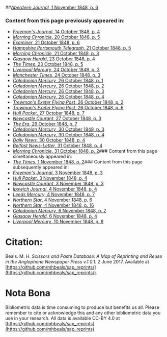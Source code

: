 ##[*Aberdeen Journal*, 1 November 1848, p. 6](https://mhbeals.github.io/sap_html/Aberdeen-Journal/Aberdeen-Journal-1-November-1848-p-6)

### Content from this page previously appeared in:
+ [*Freeman's Journal*, 14 October 1848, p. 4](https://mhbeals.github.io/sap_html/Freeman's-Journal/Freeman's-Journal-14-October-1848-p-4)
+ [*Morning Chronicle*, 20 October 1848, p. 5](https://mhbeals.github.io/sap_html/Morning-Chronicle/Morning-Chronicle-20-October-1848-p-5)
+ [*Examiner*, 21 October 1848, p. 6](https://mhbeals.github.io/sap_html/Examiner/Examiner-21-October-1848-p-6)
+ [*Hampshire Portsmouth Telegraph*, 21 October 1848, p. 5](https://mhbeals.github.io/sap_html/Hampshire-Portsmouth-Telegraph/Hampshire-Portsmouth-Telegraph-21-October-1848-p-5)
+ [*Morning Chronicle*, 21 October 1848, p. 3](https://mhbeals.github.io/sap_html/Morning-Chronicle/Morning-Chronicle-21-October-1848-p-3)
+ [*Glasgow Herald*, 23 October 1848, p. 4](https://mhbeals.github.io/sap_html/Glasgow-Herald/Glasgow-Herald-23-October-1848-p-4)
+ [*The Times*, 23 October 1848, p. 5](https://mhbeals.github.io/sap_html/The-Times/The-Times-23-October-1848-p-5)
+ [*Liverpool Mercury*, 24 October 1848, p. 3](https://mhbeals.github.io/sap_html/Liverpool-Mercury/Liverpool-Mercury-24-October-1848-p-3)
+ [*Manchester Times*, 24 October 1848, p. 3](https://mhbeals.github.io/sap_html/Manchester-Times/Manchester-Times-24-October-1848-p-3)
+ [*Caledonian Mercury*, 26 October 1848, p. 1](https://mhbeals.github.io/sap_html/Caledonian-Mercury/Caledonian-Mercury-26-October-1848-p-1)
+ [*Caledonian Mercury*, 26 October 1848, p. 2](https://mhbeals.github.io/sap_html/Caledonian-Mercury/Caledonian-Mercury-26-October-1848-p-2)
+ [*Caledonian Mercury*, 26 October 1848, p. 3](https://mhbeals.github.io/sap_html/Caledonian-Mercury/Caledonian-Mercury-26-October-1848-p-3)
+ [*Caledonian Mercury*, 26 October 1848, p. 4](https://mhbeals.github.io/sap_html/Caledonian-Mercury/Caledonian-Mercury-26-October-1848-p-4)
+ [*Trewman's Exeter Flying Post*, 26 October 1848, p. 2](https://mhbeals.github.io/sap_html/Trewman's-Exeter-Flying-Post/Trewman's-Exeter-Flying-Post-26-October-1848-p-2)
+ [*Trewman's Exeter Flying Post*, 26 October 1848, p. 6](https://mhbeals.github.io/sap_html/Trewman's-Exeter-Flying-Post/Trewman's-Exeter-Flying-Post-26-October-1848-p-6)
+ [*Hull Packet*, 27 October 1848, p. 7](https://mhbeals.github.io/sap_html/Hull-Packet/Hull-Packet-27-October-1848-p-7)
+ [*Newcastle Courant*, 27 October 1848, p. 3](https://mhbeals.github.io/sap_html/Newcastle-Courant/Newcastle-Courant-27-October-1848-p-3)
+ [*The Era*, 29 October 1848, p. 7](https://mhbeals.github.io/sap_html/The-Era/The-Era-29-October-1848-p-7)
+ [*Caledonian Mercury*, 30 October 1848, p. 3](https://mhbeals.github.io/sap_html/Caledonian-Mercury/Caledonian-Mercury-30-October-1848-p-3)
+ [*Caledonian Mercury*, 30 October 1848, p. 4](https://mhbeals.github.io/sap_html/Caledonian-Mercury/Caledonian-Mercury-30-October-1848-p-4)
+ [*Daily News*, 30 October 1848, p. 4](https://mhbeals.github.io/sap_html/Daily-News/Daily-News-30-October-1848-p-4)
+ [*Belfast News-Letter*, 31 October 1848, p. 4](https://mhbeals.github.io/sap_html/Belfast-News-Letter/Belfast-News-Letter-31-October-1848-p-4)
+ [*Morning Chronicle*, 31 October 1848, p. 2](https://mhbeals.github.io/sap_html/Morning-Chronicle/Morning-Chronicle-31-October-1848-p-2)### Content from this page simeltaneously appeared in:
+ [*The Times*, 1 November 1848, p. 2](https://mhbeals.github.io/sap_html/The-Times/The-Times-1-November-1848-p-2)### Content from this page subsequently appeared in:
+ [*Freeman's Journal*, 3 November 1848, p. 3](https://mhbeals.github.io/sap_html/Freeman's-Journal/Freeman's-Journal-3-November-1848-p-3)
+ [*Hull Packet*, 3 November 1848, p. 4](https://mhbeals.github.io/sap_html/Hull-Packet/Hull-Packet-3-November-1848-p-4)
+ [*Newcastle Courant*, 3 November 1848, p. 3](https://mhbeals.github.io/sap_html/Newcastle-Courant/Newcastle-Courant-3-November-1848-p-3)
+ [*Ipswich Journal*, 4 November 1848, p. 4](https://mhbeals.github.io/sap_html/Ipswich-Journal/Ipswich-Journal-4-November-1848-p-4)
+ [*Leeds Mercury*, 4 November 1848, p. 7](https://mhbeals.github.io/sap_html/Leeds-Mercury/Leeds-Mercury-4-November-1848-p-7)
+ [*Northern Star*, 4 November 1848, p. 6](https://mhbeals.github.io/sap_html/Northern-Star/Northern-Star-4-November-1848-p-6)
+ [*Northern Star*, 4 November 1848, p. 16](https://mhbeals.github.io/sap_html/Northern-Star/Northern-Star-4-November-1848-p-16)
+ [*Caledonian Mercury*, 6 November 1848, p. 2](https://mhbeals.github.io/sap_html/Caledonian-Mercury/Caledonian-Mercury-6-November-1848-p-2)
+ [*Glasgow Herald*, 6 November 1848, p. 4](https://mhbeals.github.io/sap_html/Glasgow-Herald/Glasgow-Herald-6-November-1848-p-4)
+ [*Liverpool Mercury*, 10 November 1848, p. 8](https://mhbeals.github.io/sap_html/Liverpool-Mercury/Liverpool-Mercury-10-November-1848-p-8)
                    
# Citation: 

Beals. M. H. *Scissors and Paste Database: A Map of Reprinting and Reuse in the Anglophone Newspaper Press v.1.0.1.* 2 June 2017. Available at [https://github.com/mhbeals/sap_reprints/](https://github.com/mhbeals/sap_reprints/). 
                    
# Nota Bona

Bibliometric data is time consuming to produce but benefits us all. Please remember to cite or acknowledge this and any other bibliometric data you use in your research. All data is available CC-BY 4.0 at [https://github.com/mhbeals/sap_reprints](https://github.com/mhbeals/sap_reprints)
